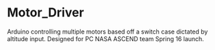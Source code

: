 # Motor_Driver
Arduino controlling multiple motors based off a switch case dictated by altitude input. Designed for PC NASA ASCEND team Spring 16 launch.
